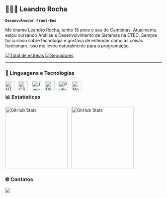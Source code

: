 ## 👨🏽‍💻 Leandro Rocha

**`Desenvolvedor Front-End`**

Me chamo Leandro Rocha, tenho 18 anos e sou de Campinas. Atualmente, estou cursando Análise e Desenvolvimento de Sistemas na ETEC. Sempre fui curioso sobre tecnologia e gostava de entender como as coisas funcionam. Isso me levou naturalmente para a programação.

<a href="https://github.com/Leandro0xd?tab=repositories">
    <img 
        alt="Total de estrelas" 
        title="Total de estrelas GitHub" 
        src="https://custom-icon-badges.demolab.com/github/stars/Leandro0xd?color=55960c&style=for-the-badge&labelColor=488207&logo=star&label=estrelas"
    />
</a>
<a href="https://github.com/Leandro0xd?tab=followers">
    <img 
        alt="Seguidores" 
        title="Me siga no GitHub" 
        src="https://custom-icon-badges.demolab.com/github/followers/Leandro0xd?color=236ad3&labelColor=1155ba&style=for-the-badge&logo=github&label=Seguidores&logoColor=white"
    />
</a>

---

### 🤖 Linguagens e Tecnologias
<img align="left" alt="HTML" title="HTML" width="30px" style="padding-right: 10px;" src="https://cdn.jsdelivr.net/gh/devicons/devicon@latest/icons/html5/html5-original.svg" />
<img align="left" alt="CSS" title="CSS" width="30px" style="padding-right: 10px;" src="https://cdn.jsdelivr.net/gh/devicons/devicon@latest/icons/css3/css3-original.svg" />
<img align="left" alt="JavaScript" title="JavaScript" width="30px" style="padding-right: 10px;" src="https://cdn.jsdelivr.net/gh/devicons/devicon@latest/icons/javascript/javascript-original.svg" />
<img align="left" alt="Git" title="Git" width="30px" style="padding-right: 10px;" src="https://cdn.jsdelivr.net/gh/devicons/devicon@latest/icons/git/git-original.svg" />
<img align="left" alt="Python" title="Python" width="30px" style="padding-right: 10px;" src="https://cdn.jsdelivr.net/gh/devicons/devicon@latest/icons/python/python-original.svg" />
<img align="left" alt="Nodejs" title="Nodejs" width="30px" style="padding-right: 10px;" src="https://cdn.jsdelivr.net/gh/devicons/devicon@latest/icons/nodejs/nodejs-original-wordmark.svg" />

<br/>

### 📊 Estatísticas
<p>
  <img align="left" alt="GitHub Stats" height="200" style="padding-right: 10px;" src="https://github-readme-stats.vercel.app/api?username=Leandro0xd&show_icons=true&theme=tokyonight&include_all_commits=true&locale=pt-br" />
  <img align="left" alt="GitHub Stats" height="200" src="https://github-readme-stats.vercel.app/api/top-langs/?username=Leandro0xd&theme=tokyonight&layout=compact&custom_title=Tecnologias&langs_count=9" />
</p>

<div style="clear: both;"></div>

### 🌐 Contatos
<a href="https://www.linkedin.com/in/oleandrorocha/" target="_blank"><img src="https://img.shields.io/badge/-LinkedIn-%230077B5?style=for-the-badge&logo=linkedin&logoColor=white" target="_blank"></a>
